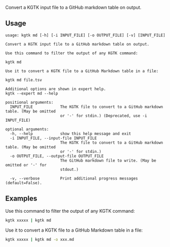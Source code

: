 Convert a KGTK input file to a GitHub markdown table on output.

## Usage

```
usage: kgtk md [-h] [-i INPUT_FILE] [-o OUTPUT_FILE] [-v] [INPUT_FILE]

Convert a KGTK input file to a GitHub markdown table on output. 

Use this command to filter the output of any KGTK command: 

kgtk md 

Use it to convert a KGTK file to a GitHub Markdown table in a file: 

kgtk md file.tsv 

Additional options are shown in expert help.
kgtk --expert md --help

positional arguments:
  INPUT_FILE            The KGTK file to convert to a GitHub markdown table. (May be omitted
                        or '-' for stdin.) (Deprecated, use -i INPUT_FILE)

optional arguments:
  -h, --help            show this help message and exit
  -i INPUT_FILE, --input-file INPUT_FILE
                        The KGTK file to convert to a GitHub markdown table. (May be omitted
                        or '-' for stdin.)
  -o OUTPUT_FILE, --output-file OUTPUT_FILE
                        The GitHub markdown file to write. (May be omitted or '-' for
                        stdout.)

  -v, --verbose         Print additional progress messages (default=False).
```

## Examples

Use this command to filter the output of any KGTK command:
```bash
kgtk xxxxx | kgtk md
```

Use it to convert a KGTK file to a GitHub Markdown table in a file:
```bash
kgtk xxxxx | kgtk md -o xxx.md
```
